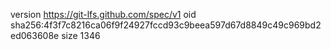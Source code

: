 version https://git-lfs.github.com/spec/v1
oid sha256:4f3f7c8216ca06f9f24927fccd93c9beea597d67d8849c49c969bd2ed063608e
size 1346
